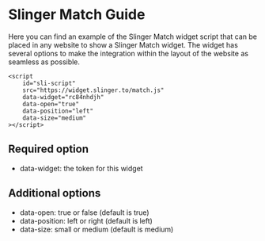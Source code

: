 # Slinger Match Guide

Here you can find an example of the Slinger Match widget script that can be placed in any website to show a Slinger Match widget. The widget has several options to make the integration within the layout of the website as seamless as possible.

```
<script
    id="sli-script"
    src="https://widget.slinger.to/match.js"
    data-widget="rc84nhdjh"
    data-open="true"
    data-position="left"
    data-size="medium"
></script>
```

## Required option
* data-widget: the token for this widget

## Additional options
* data-open: true or false (default is true)
* data-position: left or right (default is left)
* data-size: small or medium (default is medium)
